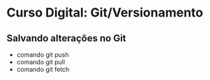# Curso Digital: Git/Versionamento
## Salvando alterações no Git
* comando git push
* comando git pull
* comando git fetch
